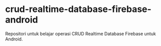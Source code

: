 # crud-realtime-database-firebase-android
Repositori untuk belajar operasi CRUD Realtime Database Firebase untuk Android.
